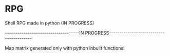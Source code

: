 # RPG
Shell RPG made in python (IN PROGRESS)

------------------------------------IN PROGRESS----------------------------------------

Map matrix generated only with python inbuilt functions!
